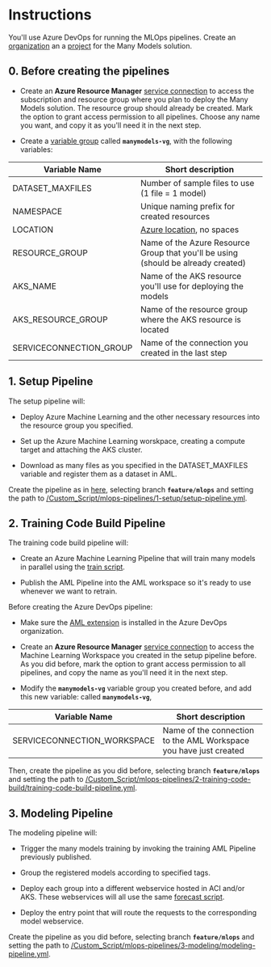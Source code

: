 # Instructions

You'll use Azure DevOps for running the MLOps pipelines. Create an [organization](https://docs.microsoft.com/en-us/azure/devops/organizations/accounts/create-organization?view=azure-devops#create-an-organization) an a [project](https://docs.microsoft.com/en-us/azure/devops/organizations/projects/create-project?view=azure-devops&tabs=preview-page#create-a-project) for the Many Models solution.

## 0. Before creating the pipelines

- Create an **Azure Resource Manager** [service connection](https://docs.microsoft.com/en-us/azure/devops/pipelines/library/service-endpoints?view=azure-devops&tabs=yaml#create-a-service-connection) to access the subscription and resource group where you plan to deploy the Many Models solution. The resource group should already be created. Mark the option to grant access permission to all pipelines. Choose any name you want, and copy it as you'll need it in the next step.

- Create a [variable group](https://docs.microsoft.com/en-us/azure/devops/pipelines/library/variable-groups?view=azure-devops&tabs=classic#create-a-variable-group) called **``manymodels-vg``**, with the following variables:

| Variable Name               | Short description |
| --------------------------- | ----------------- |
| DATASET_MAXFILES            | Number of sample files to use (1 file = 1 model) |
| NAMESPACE                   | Unique naming prefix for created resources |
| LOCATION                    | [Azure location](https://azure.microsoft.com/en-us/global-infrastructure/locations/), no spaces |
| RESOURCE_GROUP              | Name of the Azure Resource Group that you'll be using (should be already created) |
| AKS_NAME                    | Name of the AKS resource you'll use for deploying the models |
| AKS_RESOURCE_GROUP          | Name of the resource group where the AKS resource is located |
| SERVICECONNECTION_GROUP     | Name of the connection you created in the last step |

## 1. Setup Pipeline

The setup pipeline will:

- Deploy Azure Machine Learning and the other necessary resources into the resource group you specified.

- Set up the Azure Machine Learning worskpace, creating a compute target and attaching the AKS cluster.

- Download as many files as you specified in the DATASET_MAXFILES variable and register them as a dataset in AML.

Create the pipeline as in [here](https://github.com/microsoft/MLOpsPython/blob/master/docs/getting_started.md#create-the-iac-pipeline), selecting branch **``feature/mlops``** and setting the path to [/Custom_Script/mlops-pipelines/1-setup/setup-pipeline.yml](1-setup/setup-pipeline.yml).

## 2. Training Code Build Pipeline

The training code build pipeline will:

- Create an Azure Machine Learning Pipeline that will train many models in parallel using the [train script](../scripts/train.py).

- Publish the AML Pipeline into the AML workspace so it's ready to use whenever we want to retrain.

Before creating the Azure DevOps pipeline:

- Make sure the [AML extension](https://marketplace.visualstudio.com/items?itemName=ms-air-aiagility.vss-services-azureml) is installed in the Azure DevOps organization.

- Create an **Azure Resource Manager** [service connection](https://docs.microsoft.com/en-us/azure/devops/pipelines/library/service-endpoints?view=azure-devops&tabs=yaml#create-a-service-connection) to access the Machine Learning Workspace you created in the setup pipeline before. As you did before, mark the option to grant access permission to all pipelines, and copy the name as you'll need it in the next step.

- Modify the **``manymodels-vg``** variable group you created before, and add this new variable:  called **``manymodels-vg``**, 

| Variable Name               | Short description |
| --------------------------- | ----------------- |
| SERVICECONNECTION_WORKSPACE | Name of the connection to the AML Workspace you have just created |

Then, create the pipeline as you did before, selecting branch **``feature/mlops``** and setting the path to [/Custom_Script/mlops-pipelines/2-training-code-build/training-code-build-pipeline.yml](2-training-code-build/training-code-build-pipeline.yml).

## 3. Modeling Pipeline

The modeling pipeline will:

- Trigger the many models training by invoking the training AML Pipeline previously published.

- Group the registered models according to specified tags.

- Deploy each group into a different webservice hosted in ACI and/or AKS. These webservices will all use the same [forecast script](../scripts/forecast_webservice.py).

- Deploy the entry point that will route the requests to the corresponding model webservice.

Create the pipeline as you did before, selecting branch **``feature/mlops``** and setting the path to [/Custom_Script/mlops-pipelines/3-modeling/modeling-pipeline.yml](3-modeling/modeling-pipeline.yml).
